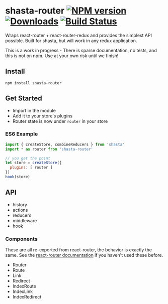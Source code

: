 # shasta-router [![NPM version][npm-image]][npm-url] [![Downloads][downloads-image]][npm-url] [![Build Status][travis-image]][travis-url]

Wraps react-router + react-router-redux and provides the simplest API possible. Built for shasta, but will work in any redux application.

This is a work in progress - There is sparse documentation, no tests, and this is not on npm. Use at your own risk until we finish!

## Install

```
npm install shasta-router
```

## Get Started

- Import in the module
- Add it to your store's plugins
- Router state is now under `router` in your store

### ES6 Example

```js
import { createStore, combineReducers } from 'shasta'
import * as router from 'shasta-router'

// you get the point
let store = createStore({
  plugins: [ router ]
})
hook(store)
```

## API

- history
- actions
- reducers
- middleware
- hook

### Components

These are all re-exported from react-router, the behavior is exactly the same. See the [react-router documentation](https://github.com/rackt/react-router/tree/master/docs) if you haven't used these before.

- Router
- Route
- Link
- Redirect
- IndexRoute
- IndexLink
- IndexRedirect

[downloads-image]: http://img.shields.io/npm/dm/shasta-router.svg
[npm-url]: https://npmjs.org/package/shasta-router
[npm-image]: http://img.shields.io/npm/v/shasta-router.svg

[travis-url]: https://travis-ci.org/shastajs/shasta-router
[travis-image]: https://travis-ci.org/shastajs/shasta-router.png?branch=master
